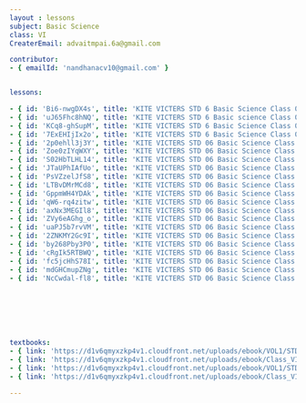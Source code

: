 ```yaml
--- 
layout : lessons 
subject: Basic Science
class: VI
CreaterEmail: advaitmpai.6a@gmail.com

contributor: 
- { emailId: 'nandhanacv10@gmail.com' }


lessons: 

- { id: 'Bi6-nwgDX4s', title: 'KITE VICTERS STD 6 Basic Science Class 01 (First Bell-ഫസ്റ്റ് ബെല്‍)' }
- { id: 'uJ65Fhc8hNQ', title: 'KITE VICTERS STD 6 Basic science Class 02 (First Bell-ഫസ്റ്റ് ബെല്‍)' }
- { id: 'KCq8-ghSupM', title: 'KITE VICTERS STD 6 Basic Science Class 03 (First Bell-ഫസ്റ്റ് ബെല്‍)' }
- { id: '7ExEHIjIx2o', title: 'KITE VICTERS STD 6 Basic Science Class 04 (First Bell-ഫസ്റ്റ് ബെല്‍)' }
- { id: '2p0ehll3j3Y', title: 'KITE VICTERS STD 06 Basic Science Class 05 (First Bell-ഫസ്റ്റ് ബെല്‍)' }
- { id: 'Zoe0zIYqWXY', title: 'KITE VICTERS STD 06 Basic Science Class 06 (First Bell-ഫസ്റ്റ് ബെല്‍)' }
- { id: 'S02HbTLHL14', title: 'KITE VICTERS STD 06 Basic Science Class 07 (First Bell-ഫസ്റ്റ് ബെല്‍)' }
- { id: 'JTaUPhIAfUo', title: 'KITE VICTERS STD 06 Basic Science Class 08 (First Bell-ഫസ്റ്റ് ബെല്‍)' }
- { id: 'PsVZzelJfS8', title: 'KITE VICTERS STD 06 Basic Science Class 09 (First Bell-ഫസ്റ്റ് ബെല്‍)' }
- { id: 'LTBvDMrMCd8', title: 'KITE VICTERS STD 06 Basic Science Class 10(First Bell-ഫസ്റ്റ് ബെല്‍)' }
- { id: 'GppmWH4YDAk', title: 'KITE VICTERS STD 06 Basic Science Class 11(First Bell-ഫസ്റ്റ് ബെല്‍)' }
- { id: 'qW6-rq4zitw', title: 'KITE VICTERS STD 06 Basic Science Class 12(First Bell-ഫസ്റ്റ് ബെല്‍)' }
- { id: 'axNx3MEGIl8', title: 'KITE VICTERS STD 06 Basic Science Class 13(First Bell-ഫസ്റ്റ് ബെല്‍)' }
- { id: 'ZVy6eAGhg_o', title: 'KITE VICTERS STD 06 Basic Science Class 14(First Bell-ഫസ്റ്റ് ബെല്‍)' }
- { id: 'uaPJ5b7rvVM', title: 'KITE VICTERS STD 06 Basic Science Class 15(First Bell-ഫസ്റ്റ് ബെല്‍)' }
- { id: '2ZNKMY2Gc9I', title: 'KITE VICTERS STD 06 Basic Science Class 16(First Bell-ഫസ്റ്റ് ബെല്‍)' }
- { id: 'by268Pby3P0', title: 'KITE VICTERS STD 06 Basic Science Class 17(First Bell-ഫസ്റ്റ് ബെല്‍)' }
- { id: 'cRgIk5RTBWQ', title: 'KITE VICTERS STD 06 Basic Science Class 18(First Bell-ഫസ്റ്റ് ബെല്‍)' }
- { id: 'fc5jcHhS78I', title: 'KITE VICTERS STD 06 Basic Science Class 19(First Bell-ഫസ്റ്റ് ബെല്‍)' }
- { id: 'mdGHCmupZNg', title: 'KITE VICTERS STD 06 Basic Science Class 20(First Bell-ഫസ്റ്റ് ബെല്‍)' }
- { id: 'NcCwdal-fl8', title: 'KITE VICTERS STD 06 Basic Science Class 21(First Bell-ഫസ്റ്റ് ബെല്‍)' }

      





textbooks:
- { link: 'https://d1v6qmyxzkp4v1.cloudfront.net/uploads/ebook/VOL1/STD6/BasicScienceEnglish/BasicScienceEnglish.pdf', title: 'Basic Science Part -1' , medium: 'English' }
- { link: 'https://d1v6qmyxzkp4v1.cloudfront.net/uploads/ebook/Class_VI/Basic%20Science_E_Vol_II/BasicScienceEnglish.pdf', title: ' Basic Science PPart -2' , medium: 'English' }
- { link: 'https://d1v6qmyxzkp4v1.cloudfront.net/uploads/ebook/VOL1/STD6/BasicScienceMalayalam/BasicScienceMalayalam.pdf', title: 'Basic Science Part -1' , medium: 'Malayalam' }
- { link: 'https://d1v6qmyxzkp4v1.cloudfront.net/uploads/ebook/Class_VI/Basic%20Science_M_Vol_II/BasicScienceMalayalam.pdf', title: ' Basic Science PPart -2' , medium: 'Malayalam' }

--- 
```

